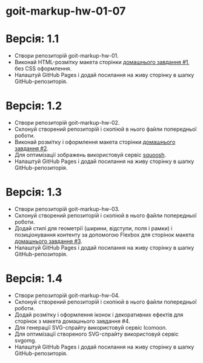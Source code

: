 # goit-markup-hw-01-07

# Версія: 1.1

<ul>
<li>Створи репозиторій goit-markup-hw-01.</li>
<li>Виконай HTML-розмітку макета сторінки
<a href="https://www.figma.com/file/Y9p8ejKFe0rOmJQf8lYc48/Web-Studio-(Version-3.0)-(Copy)?type=design&node-id=0-1&mode=design&t=7htEKVQ7ZIvP4NqY-0">домашнього
завдання #1</a>, без CSS оформлення.</li>
<li>Налаштуй GitHub Pages і додай посилання на
живу сторінку в шапку GitHub-репозиторія.</li>
</ul>

# Версія: 1.2

<ul>
<li>Створи репозиторій goit-markup-hw-02.</li>
<li>Склонуй створений репозиторій і скопіюй в
нього файли попередньої роботи.</li>
<li>Виконай розмітку і оформлення макета сторінки
<a href="https://www.figma.com/file/B1m2uk25m1eAgroESAuM2g/Web-Studio-(Version-3.0)?type=design&node-id=296708-626&mode=design&t=XpJ2m09tUuJVEhN3-0">домашнього
завдання #2</a>.</li>
<li>Для оптимізації зображень використовуй сервіс
<a href="https://squoosh.app/">squoosh</a>.</li>
<li>Налаштуй GitHub Pages і додай
посилання на живу сторінку в шапку GitHub-репозиторія.</li>
</ul>

# Версія: 1.3

<ul>
<li>Створи репозиторій goit-markup-hw-03.</li>
<li>Склонуй створений репозиторій і скопіюй в нього файли попередньої роботи.</li>
<li>Додай стилі для геометрії (ширини, відступи, поля і рамки) і позиціонування контенту за допомогою Flexbox для сторінок макета <a href="https://www.figma.com/file/B1m2uk25m1eAgroESAuM2g/Web-Studio-(Version-3.0)?type=design&node-id=296708-626&mode=design&t=XpJ2m09tUuJVEhN3-0">домашнього
завдання #3</a>.</li>
<li>Налаштуй GitHub Pages і додай посилання на живу сторінку в шапку GitHub-репозиторія.</li>
</ul>

# Версія: 1.4

<ul>
<li>Створи репозиторій goit-markup-hw-04.</li>
<li>Склонуй створений репозиторій і скопіюй в нього файли попередньої роботи.</li>
<li>Додай розмітку і оформлення іконок і декоративних ефектів для сторінок з макета домашнього завдання #4.</li>
<li>Для генерації SVG-спрайту використовуй сервіс Icomoon.</li>
<li>Для оптимізації створеного SVG-спрайту використовуй сервіс svgomg.</li>
<li>Налаштуй GitHub Pages і додай посилання на живу сторінку в шапку GitHub-репозиторія.</li>
</ul>
